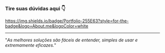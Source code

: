 ### Tire suas dúvidas aqui 👇

https://img.shields.io/badge/Portfolio-255E63?style=for-the-badge&logo=About.me&logoColor=white

-------------
"_As melhores soluções são fáceis de entender, simples de usar e extremamente eficazes._"

